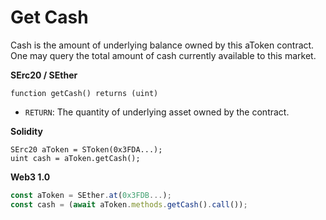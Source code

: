 # Get Cash

Cash is the amount of underlying balance owned by this aToken contract. One may query the total amount of cash currently available to this market.

**SErc20 / SEther**

```text
function getCash() returns (uint)
```

* `RETURN`: The quantity of underlying asset owned by the contract.

**Solidity**

```text
SErc20 aToken = SToken(0x3FDA...);
uint cash = aToken.getCash();
```

**Web3 1.0**

```javascript
const aToken = SEther.at(0x3FDB...);
const cash = (await aToken.methods.getCash().call());
```


